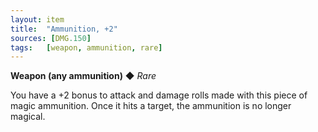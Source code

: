 ```yaml
---
layout: item
title:  "Ammunition, +2"
sources: [DMG.150]
tags:   [weapon, ammunition, rare]
---
```


**Weapon (any ammunition)** ◆ *Rare*

You have a +2 bonus to attack and damage rolls made with this piece of magic ammunition. Once it hits a target, the ammunition is no longer magical.